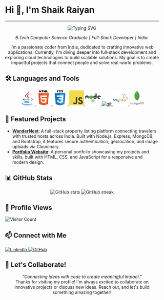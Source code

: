 # Hi 👋, I'm Shaik Raiyan

<hr>

<p align="center">
  <img src="https://readme-typing-svg.demolab.com?font=Fira+Code&size=28&pause=1000&duration=2500&color=FFFFFF&center=true&vCenter=true&width=700&lines=Full-Stack+Developer;Tech+Enthusiast;Building+Innovative+Solutions" alt="Typing SVG" />
</p>

<p align="center">
  <em>B.Tech Computer Science Graduate | Full-Stack Developer | India.</em>
</p>

<p align="center">
  I'm a passionate coder from India, dedicated to crafting innovative web applications. Currently, I'm diving deeper into full-stack development and exploring cloud technologies to build scalable solutions. My goal is to create impactful projects that connect people and solve real-world problems.
</p>

## 🛠️ Languages and Tools

<p align="center">
  <a href="https://www.java.com" target="_blank" rel="noreferrer"> <img src="https://raw.githubusercontent.com/devicons/devicon/master/icons/java/java-original.svg" alt="java" width="50" height="50"/> </a>
  <a href="https://www.w3.org/html/" target="_blank" rel="noreferrer"> <img src="https://raw.githubusercontent.com/devicons/devicon/master/icons/html5/html5-original-wordmark.svg" alt="html5" width="50" height="50"/> </a>
  <a href="https://www.w3schools.com/css/" target="_blank" rel="noreferrer"> <img src="https://raw.githubusercontent.com/devicons/devicon/master/icons/css3/css3-original-wordmark.svg" alt="css3" width="50" height="50"/> </a>
  <a href="https://developer.mozilla.org/en-US/docs/Web/JavaScript" target="_blank" rel="noreferrer"> <img src="https://raw.githubusercontent.com/devicons/devicon/master/icons/javascript/javascript-original.svg" alt="javascript" width="50" height="50"/> </a>
  <a href="https://nodejs.org" target="_blank" rel="noreferrer"> <img src="https://raw.githubusercontent.com/devicons/devicon/master/icons/nodejs/nodejs-original-wordmark.svg" alt="nodejs" width="50" height="50"/> </a>
  <a href="https://git-scm.com/" target="_blank" rel="noreferrer"> <img src="https://www.vectorlogo.zone/logos/git-scm/git-scm-icon.svg" alt="git" width="50" height="50"/> </a>
  <a href="https://www.mysql.com/" target="_blank" rel="noreferrer"> <img src="https://raw.githubusercontent.com/devicons/devicon/master/icons/mysql/mysql-original-wordmark.svg" alt="mysql" width="50" height="50"/> </a>
  <a href="https://www.mongodb.com/" target="_blank" rel="noreferrer"> <img src="https://raw.githubusercontent.com/devicons/devicon/master/icons/mongodb/mongodb-original-wordmark.svg" alt="mongodb" width="50" height="50"/> </a>
</p>

## 🚀 Featured Projects

- **[WanderNest](https://github.com/SHAIK-RAIYAN/WanderNest)**: A full-stack property listing platform connecting travelers with trusted hosts across India. Built with Node.js, Express, MongoDB, and Bootstrap, it features secure authentication, geolocation, and image uploads via Cloudinary.
- **[Portfolio Website](https://github.com/SHAIK-RAIYAN/Portfolio)**: A personal portfolio showcasing my projects and skills, built with HTML, CSS, and JavaScript for a responsive and modern design.

## 📊 GitHub Stats

<p align="center">
  <img src="https://github-readme-stats.vercel.app/api?username=SHAIK-RAIYAN&show_icons=true&theme=radical" alt="GitHub stats" />
  <img src="https://github-readme-streak-stats.herokuapp.com/?user=SHAIK-RAIYAN&theme=radical" alt="GitHub streak" />
</p>

## 👥 Profile Views

<p align="left">
  <img src="https://visit-counter.vercel.app/counter.png?name=SHAIK-RAIYAN" alt="Visitor Count" />
</p>

## 📫 Connect with Me

<p align="left">
  <a href="https://linkedin.com/in/shaik-raiyan" target="_blank" rel="noreferrer">
    <img src="https://raw.githubusercontent.com/rahuldkjain/github-profile-readme-generator/master/src/images/icons/Social/linked-in-alt.svg" alt="LinkedIn" height="30" width="40" />
  </a>
  <a href="https://github.com/SHAIK-RAIYAN" target="_blank" rel="noreferrer">
    <img src="https://www.vectorlogo.zone/logos/github/github-icon.svg" alt="GitHub" height="40" width="40" />
  </a>
</p>

## 🌟 Let's Collaborate!

<p align="center">
  <em>"Connecting ideas with code to create meaningful impact."</em><br>
  Thanks for visiting my profile! I'm always excited to collaborate on innovative projects or discuss new ideas. Reach out, and let's build something amazing together!
</p>
